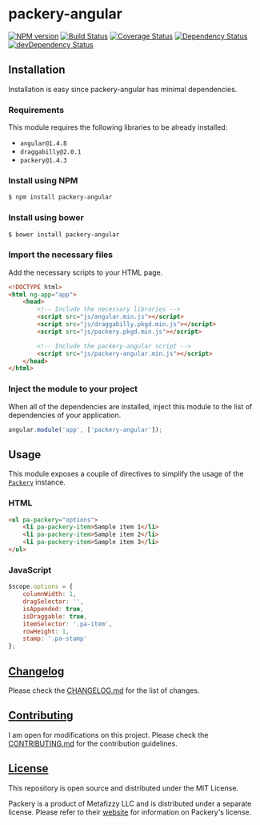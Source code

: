 # packery-angular

[![NPM version](https://img.shields.io/npm/v/packery-angular.svg?style=flat)](https://www.npmjs.com/package/packery-angular)
[![Build Status](https://travis-ci.org/Dilatorily/packery-angular.svg?style=flat)](https://travis-ci.org/Dilatorily/packery-angular)
[![Coverage Status](https://coveralls.io/repos/Dilatorily/packery-angular/badge.svg?branch=master&service=github&style=flat)](https://coveralls.io/github/Dilatorily/packery-angular?branch=master)
[![Dependency Status](https://david-dm.org/Dilatorily/packery-angular.svg?style=flat)](https://david-dm.org/Dilatorily/packery-angular)
[![devDependency Status](https://david-dm.org/Dilatorily/packery-angular/dev-status.svg?style=flat)](https://david-dm.org/Dilatorily/packery-angular#info=devDependencies)

## Installation
Installation is easy since packery-angular has minimal dependencies.

### Requirements
This module requires the following libraries to be already installed:

  - `angular@1.4.8`
  - `draggabilly@2.0.1`
  - `packery@1.4.3`

### Install using NPM

```bash
$ npm install packery-angular
```

### Install using bower

```bash
$ bower install packery-angular
```

### Import the necessary files
Add the necessary scripts to your HTML page.

```html
<!DOCTYPE html>
<html ng-app="app">
    <head>
        <!-- Include the necessary libraries -->
        <script src="js/angular.min.js"></script>
        <script src="js/draggabilly.pkgd.min.js"></script>
        <script src="js/packery.pkgd.min.js"></script>

        <!-- Include the packery-angular script -->
        <script src="js/packery-angular.min.js"></script>
    </head>
</html>
```

### Inject the module to your project
When all of the dependencies are installed, inject this module to the list of dependencies of your application.

```javascript
angular.module('app', ['packery-angular']);
```

## Usage
This module exposes a couple of directives to simplify the usage of the [`Packery`](http://packery.metafizzy.co/) instance.

### HTML
```html
<ul pa-packery="options">
    <li pa-packery-item>Sample item 1</li>
    <li pa-packery-item>Sample item 2</li>
    <li pa-packery-item>Sample item 3</li>
</ul>
```

### JavaScript
```javascript
$scope.options = {
    columnWidth: 1,
    dragSelector: '',
    isAppended: true,
    isDraggable: true,
    itemSelector: '.pa-item',
    rowHeight: 1,
    stamp: '.pa-stamp'
};
```

## [Changelog](CHANGELOG.md)
Please check the [CHANGELOG.md](CHANGELOG.md) for the list of changes.

## [Contributing](CONTRIBUTING.md)
I am open for modifications on this project. Please check the [CONTRIBUTING.md](CONTRIBUTING.md) for the contribution guidelines.

## [License](LICENSE)
This repository is open source and distributed under the MIT License.

Packery is a product of Metafizzy LLC and is distributed under a separate license. Please refer to their [website](http://packery.metafizzy.co/) for information on Packery's license.
